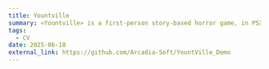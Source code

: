 ```yaml
---
title: Yountville
summary: «Yountville» is a first-person story-based horror game, in PSX Style, developed in Unreal Engine 5. The release is a Demo developed in collaboration with my colleagues <a href = "https://github.com/ale-pell">Alessandro Pellegrino</a> and <a href = "https://github.com/Pascoooo">Nicolò Pacucci</a>.
tags:
  - CV
date: 2025-06-18 
external_link: https://github.com/Arcadia-Soft/YountVille_Demo
---
```

